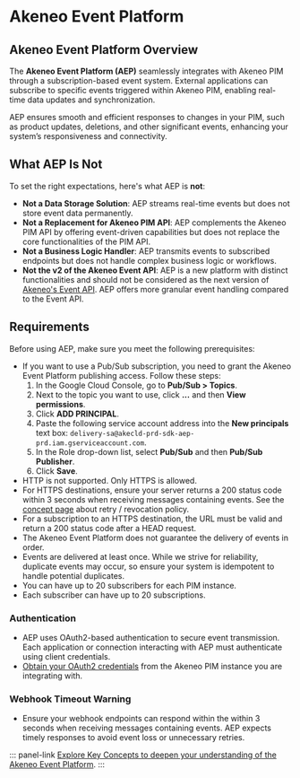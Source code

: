 # Akeneo Event Platform

## Akeneo Event Platform Overview

The **Akeneo Event Platform (AEP)** seamlessly integrates with Akeneo PIM through a subscription-based event system. External applications can subscribe to specific events triggered within Akeneo PIM, enabling real-time data updates and synchronization.

AEP ensures smooth and efficient responses to changes in your PIM, such as product updates, deletions, and other significant events, enhancing your system’s responsiveness and connectivity.

## What AEP Is Not

To set the right expectations, here's what AEP is **not**:

- **Not a Data Storage Solution**: AEP streams real-time events but does not store event data permanently.
- **Not a Replacement for Akeneo PIM API**: AEP complements the Akeneo PIM API by offering event-driven capabilities but does not replace the core functionalities of the PIM API.
- **Not a Business Logic Handler**: AEP transmits events to subscribed endpoints but does not handle complex business logic or workflows.
- **Not the v2 of the Akeneo Event API**: AEP is a new platform with distinct functionalities and should not be considered as the next version of [Akeneo's Event API](https://api.akeneo.com/events-documentation/overview.html). AEP offers more granular event handling compared to the Event API.

## Requirements

Before using AEP, make sure you meet the following prerequisites:

- If you want to use a Pub/Sub subscription, you need to grant the Akeneo Event Platform publishing access. Follow these steps:
    1. In the Google Cloud Console, go to **Pub/Sub > Topics**.
    2. Next to the topic you want to use, click **...** and then **View permissions**.
    3. Click **ADD PRINCIPAL**.
    4. Paste the following service account address into the **New principals** text box: `delivery-sa@akecld-prd-sdk-aep-prd.iam.gserviceaccount.com`.
    5. In the Role drop-down list, select **Pub/Sub** and then **Pub/Sub Publisher**.
    6. Click **Save**.
- HTTP is not supported. Only HTTPS is allowed.
- For HTTPS destinations, ensure your server returns a 200 status code within 3 seconds when receiving messages containing events. See the [concept page]((/akeneo-event-platform/concepts.html)) about retry / revocation policy.
- For a subscription to an HTTPS destination, the URL must be valid and return a 200 status code after a HEAD request.
- The Akeneo Event Platform does not guarantee the delivery of events in order.
- Events are delivered at least once. While we strive for reliability, duplicate events may occur, so ensure your system is idempotent to handle potential duplicates.
- You can have up to 20 subscribers for each PIM instance.
- Each subscriber can have up to 20 subscriptions.

### Authentication

- AEP uses OAuth2-based authentication to secure event transmission. Each application or connection interacting with AEP must authenticate using client credentials.
- [Obtain your OAuth2 credentials](/akeneo-event-platform/getting-started.html) from the Akeneo PIM instance you are integrating with.

### Webhook Timeout Warning

- Ensure your webhook endpoints can respond within the within 3 seconds when receiving messages containing events. AEP expects timely responses to avoid event loss or unnecessary retries.

::: panel-link [Explore Key Concepts to deepen your understanding of the Akeneo Event Platform](/akeneo-event-platform/concepts.html). :::

